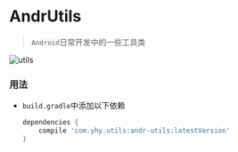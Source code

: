 # AndrUtils
> `Android`日常开发中的一些工具类

![utils](https://img.shields.io/badge/jCenter-1.2.0-brightgreen.svg)



### 用法

* `build.gradle`中添加以下依赖

  ```groovy
  dependencies {
      compile 'com.yhy.utils:andr-utils:latestVersion'
  }
  ```


